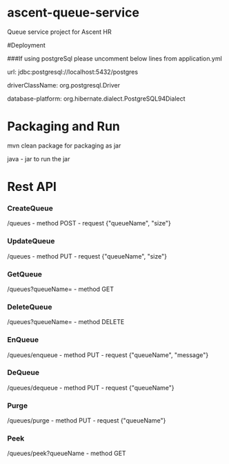 # ascent-queue-service
Queue service project for Ascent HR

#Deployment

###If using postgreSql please uncomment below lines from application.yml

url: jdbc:postgresql://localhost:5432/postgres

driverClassName: org.postgresql.Driver

database-platform: org.hibernate.dialect.PostgreSQL94Dialect

# Packaging and Run
mvn clean package for packaging as jar

java - jar <jar file> to run the jar


# Rest API

### CreateQueue

/queues - method POST - request {"queueName", "size"}  

### UpdateQueue

/queues - method PUT - request {"queueName", "size"}  

### GetQueue

/queues?queueName= - method GET  

### DeleteQueue

/queues?queueName= - method DELETE  

### EnQueue

/queues/enqueue - method PUT - request {"queueName", "message"}  

### DeQueue

/queues/dequeue - method PUT - request {"queueName"}  

### Purge

/queues/purge - method PUT - request {"queueName"}  

### Peek

/queues/peek?queueName - method GET  
